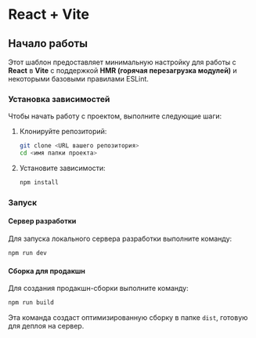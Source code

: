 # React + Vite

## Начало работы

Этот шаблон предоставляет минимальную настройку для работы с **React** в **Vite** с поддержкой **HMR (горячая перезагрузка модулей)** и некоторыми базовыми правилами ESLint. 

### Установка зависимостей

Чтобы начать работу с проектом, выполните следующие шаги:

1. Клонируйте репозиторий:
   ```bash
   git clone <URL вашего репозитория>
   cd <имя папки проекта>
   ```

2. Установите зависимости:
   ```bash
   npm install
   ```

### Запуск

#### Сервер разработки
Для запуска локального сервера разработки выполните команду:
```bash
npm run dev
```

#### Сборка для продакшн
Для создания продакшн-сборки выполните команду:
```bash
npm run build
```

Эта команда создаст оптимизированную сборку в папке `dist`, готовую для деплоя на сервер.